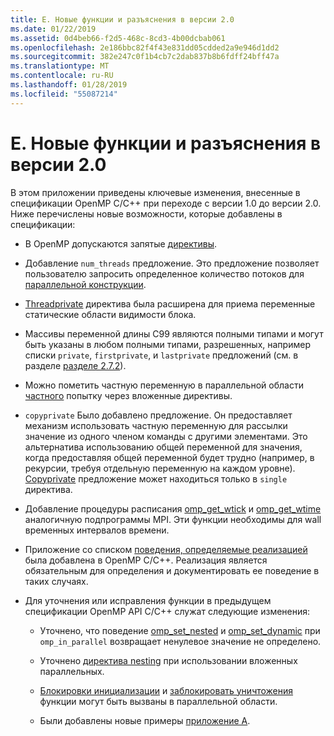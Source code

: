 ```yaml
---
title: Е. Новые функции и разъяснения в версии 2.0
ms.date: 01/22/2019
ms.assetid: 0d4beb66-f2d5-468c-8cd3-4b00dcbab061
ms.openlocfilehash: 2e186bbc82f4f43e831dd05cdded2a9e946d1dd2
ms.sourcegitcommit: 382e247c0f1b4cb7c2dab837b8b6fdff24bff47a
ms.translationtype: MT
ms.contentlocale: ru-RU
ms.lasthandoff: 01/28/2019
ms.locfileid: "55087214"
---
```

# <a name="f-new-features-and-clarifications-in-version-20"></a>Е. Новые функции и разъяснения в версии 2.0

В этом приложении приведены ключевые изменения, внесенные в спецификации OpenMP C/C++ при переходе с версии 1.0 до версии 2.0. Ниже перечислены новые возможности, которые добавлены в спецификации:

- В OpenMP допускаются запятые [директивы](2-directives.md#21-directive-format).

- Добавление `num_threads` предложение. Это предложение позволяет пользователю запросить определенное количество потоков для [параллельной конструкции](2-directives.md#23-parallel-construct).

- [Threadprivate](2-directives.md#271-threadprivate-directive) директива была расширена для приема переменные статические области видимости блока.

- Массивы переменной длины C99 являются полными типами и могут быть указаны в любом полными типами, разрешенных, например списки `private`, `firstprivate`, и `lastprivate` предложений (см. в разделе [разделе 2.7.2](2-directives.md#272-data-sharing-attribute-clauses)).

- Можно пометить частную переменную в параллельной области [частного](2-directives.md#2721-private) попытку через вложенные директивы.

- `copyprivate` Было добавлено предложение. Он предоставляет механизм использовать частную переменную для рассылки значение из одного членом команды с другими элементами. Это альтернатива использованию общей переменной для значения, когда предоставляя общей переменной будет трудно (например, в рекурсии, требуя отдельную переменную на каждом уровне). [Copyprivate](2-directives.md#2728-copyprivate) предложение может находиться только в `single` директива.

- Добавление процедуры расписания [omp_get_wtick](3-run-time-library-functions.md#332-omp_get_wtick-function) и [omp_get_wtime](3-run-time-library-functions.md#331-omp_get_wtime-function) аналогичную подпрограммы MPI. Эти функции необходимы для wall временных интервалов времени.

- Приложение со списком [поведения, определяемые реализацией](e-implementation-defined-behaviors-in-openmp-c-cpp.md) была добавлена в OpenMP C/C++. Реализация является обязательным для определения и документировать ее поведение в таких случаях.

- Для уточнения или исправления функции в предыдущем спецификации OpenMP API C/C++ служат следующие изменения:

  - Уточнено, что поведение [omp_set_nested](3-run-time-library-functions.md#319-omp_set_nested-function) и [omp_set_dynamic](3-run-time-library-functions.md#317-omp_set_dynamic-function) при `omp_in_parallel` возвращает ненулевое значение не определено.

  - Уточнено [директива nesting](2-directives.md#29-directive-nesting) при использовании вложенных параллельных.

  - [Блокировки инициализации](3-run-time-library-functions.md#321-omp_init_lock-and-omp_init_nest_lock-functions) и [заблокировать уничтожения](3-run-time-library-functions.md#322-omp_destroy_lock-and-omp_destroy_nest_lock-functions) функции могут быть вызваны в параллельной области.

  - Были добавлены новые примеры [приложение А](a-examples.md).